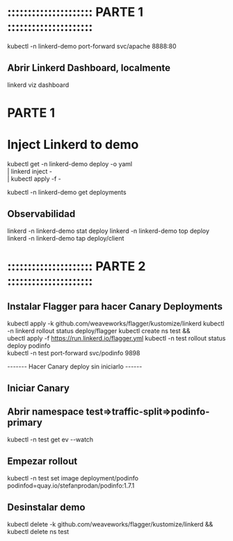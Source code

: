# :::::::::::::::::::::      PARTE 1        :::::::::::::::::::::

kubectl -n linkerd-demo port-forward svc/apache 8888:80

## Abrir Linkerd Dashboard, localmente

linkerd viz dashboard

# PARTE 1

# Inject Linkerd to demo

kubectl get -n linkerd-demo deploy -o yaml \
  | linkerd inject - \
  | kubectl apply -f -

kubectl -n linkerd-demo get deployments

## Observabilidad

linkerd -n linkerd-demo stat deploy
linkerd -n linkerd-demo top deploy
linkerd -n linkerd-demo tap deploy/client

# :::::::::::::::::::::      PARTE 2        :::::::::::::::::::::

## Instalar Flagger para hacer Canary Deployments

kubectl apply -k github.com/weaveworks/flagger/kustomize/linkerd
kubectl -n linkerd rollout status deploy/flagger
kubectl create ns test && \
ubectl apply -f https://run.linkerd.io/flagger.yml
kubectl -n test rollout status deploy podinfo  
kubectl -n test port-forward svc/podinfo 9898

------- Hacer Canary deploy sin iniciarlo   ------


## Iniciar Canary

## Abrir namespace test=>traffic-split=>podinfo-primary

kubectl -n test get ev --watch

## Empezar rollout

kubectl -n test set image deployment/podinfo \
  podinfod=quay.io/stefanprodan/podinfo:1.7.1


## Desinstalar demo

kubectl delete -k github.com/weaveworks/flagger/kustomize/linkerd && \
  kubectl delete ns test
